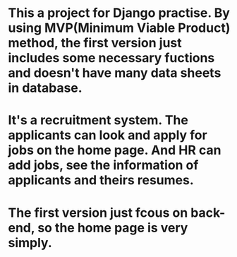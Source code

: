# This a project for Django practise. By using MVP(Minimum Viable Product) method, the first version just includes some necessary fuctions and doesn't have many data sheets in database.
# It's a recruitment system. The applicants can look and apply for jobs on the home page. And HR can add jobs, see the information of applicants and theirs resumes.
# The first version just fcous on back-end, so the home page is very simply.
